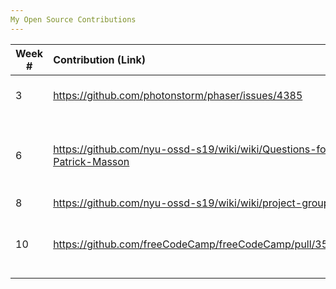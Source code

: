 ```yaml
---
My Open Source Contributions
---
```


<!-- 
Type of the contribution should be "Wikipedia edit", "OpenStreet Map feature", "Documentation", "Course website", "Blog", 
"Browse Add-on", etc. 

The descriptioin should include a brief summary of what you did. 

Replace the first row with your contribution. 

--> 





| Week #       | Contribution (Link)  | Type  | Description | 
|---|:---|:---|:---| 
|  3   |   https://github.com/photonstorm/phaser/issues/4385  |  phaser.io github   |  Reported a bug that got fixed   |
|  6   |   https://github.com/nyu-ossd-s19/wiki/wiki/Questions-for-Patrick-Masson  |  course wiki   |  I created the Questions for Patrick Masson Page    |
| 8    | https://github.com/nyu-ossd-s19/wiki/wiki/project-groups  | course wiki   | Fixed group|
|10    | https://github.com/freeCodeCamp/freeCodeCamp/pull/35773   | freeCodeCamp  | Submitted a pull request that fixed quotes on pages |

